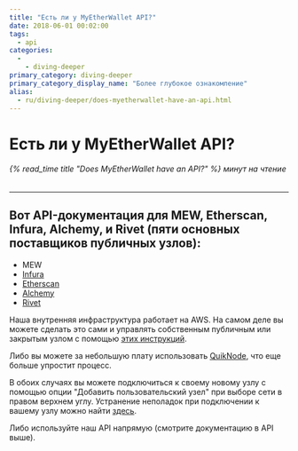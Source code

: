 ```yaml
---
title: "Есть ли у MyEtherWallet API?"
date: 2018-06-01 00:02:00
tags:
  - api
categories:
  - 
    - diving-deeper
primary_category: diving-deeper
primary_category_display_name: "Более глубокое ознакомление"
alias:
  - ru/diving-deeper/does-myetherwallet-have-an-api.html
---
```


# __Есть ли у MyEtherWallet API?__
###### {% read_time title "Does MyEtherWallet have an API?" %} минут на чтение
***

## __Вот API-документация для MEW, Etherscan, Infura, Alchemy, и Rivet (пяти основных поставщиков публичных узлов):__

* MEW
* [Infura](https://infura.io/#how-to)
* [Etherscan](https://etherscan.io/apis)
* [Alchemy](https://docs.alchemyapi.io/)
* [Rivet](https://rivet.cloud/)

Наша внутренняя инфраструктура работает на AWS. На самом деле вы можете сделать это сами и управлять собственным публичным или закрытым узлом с помощью [этих инструкций](https://github.com/MyEtherWallet/docker-geth-lb).

Либо вы можете за небольшую плату использовать [QuikNode](https://quiknode.io/), что еще больше упростит процесс.

В обоих случаях вы можете подключиться к своему новому узлу с помощью опции "Добавить пользовательский узел" при выборе сети в правом верхнем углу. Устранение неполадок при подключении к вашему узлу можно найти [здесь](/@@@@@@/networks-and-nodes/unable-to-connect-to-custom-node/).

Либо используйте наш API напрямую (смотрите документацию в API выше).
